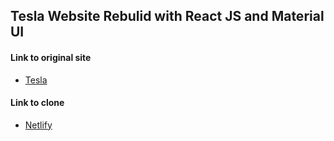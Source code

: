 ## Tesla Website Rebulid with React JS and Material UI

#### Link to original site
- [Tesla](www.tesla.com)

#### Link to clone
- [Netlify]()
